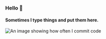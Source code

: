 ### Hello 👋
#### Sometimes I type things and put them here.


  <img src="https://github-readme-streak-stats.herokuapp.com/?user=runthis&hide_border=true&cache=1" alt="An image showing how often I commit code">
